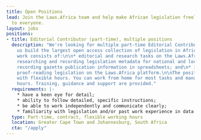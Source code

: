 ```yaml
---
title: Open Positions
lead: Join the Laws.Africa team and help make African legislation freely available
  to everyone.
layout: jobs
positions:
- title: Editorial Contributor (part-time), multiple positions
  description: "We're looking for multiple part-time Editorial Contributors to help
    us build the largest open access collection of legislation in Africa! \n\nThe
    work consists of:\n\n* editorial and research tasks on the Laws.Africa platform;\n*
    researching and recording legislation metadata for national and local legislation;\n*
    recording gazette publication information in spreadsheets; and\n* importing and
    proof-reading legislation on the Laws.Africa platform.\n\nThe position is part-time
    with flexible hours. You can work from home for most tasks and manage your own
    hours. Training, guidance and support are provided."
  requirements: |-
    * have a keen eye for detail;
    * ability to follow detailed, specific instructions;
    * be able to work independently and communicate clearly;
    * familiarity with legislation and/or past work experience in data capturing advantageous.
  type: Part-time, contract, flexible working hours
  location: Greater Cape Town and Johannesburg, South Africa
  cta: "/apply"
---
```


